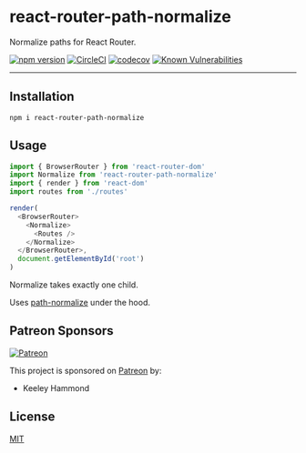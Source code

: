# react-router-path-normalize

Normalize paths for React Router.

[![npm version](https://img.shields.io/npm/v/react-router-path-normalize.svg)](https://npm.im/react-router-path-normalize) [![CircleCI](https://circleci.com/gh/zacanger/react-router-path-normalize/tree/master.svg?style=svg)](https://circleci.com/gh/zacanger/react-router-path-normalize/tree/master) [![codecov](https://codecov.io/gh/zacanger/react-router-path-normalize/branch/master/graph/badge.svg)](https://codecov.io/gh/zacanger/react-router-path-normalize) [![Known Vulnerabilities](https://snyk.io/test/github/zacanger/react-router-path-normalize/badge.svg)](https://snyk.io/test/github/zacanger/react-router-path-normalize)

--------

## Installation

`npm i react-router-path-normalize`

## Usage

```javascript
import { BrowserRouter } from 'react-router-dom'
import Normalize from 'react-router-path-normalize'
import { render } from 'react-dom'
import routes from './routes'

render(
  <BrowserRouter>
    <Normalize>
      <Routes />
    </Normalize>
  </BrowserRouter>,
  document.getElementById('root')
)
```

Normalize takes exactly one child.

Uses [path-normalize](https://www.npmjs.com/package/path-normalize) under the
hood.

## Patreon Sponsors

[![Patreon](https://img.shields.io/badge/patreon-donate-yellow.svg)](https://www.patreon.com/zacanger)

This project is sponsored on [Patreon](https://www.patreon.com/zacanger) by:

* Keeley Hammond

## License

[MIT](./LICENSE.md)
